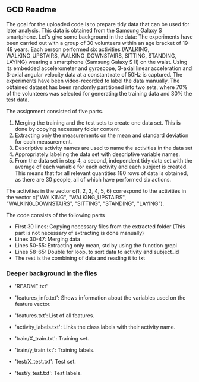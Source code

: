 ## GCD Readme

The goal for the uploaded code is to prepare tidy data that can be used for later analysis. This data is obtained from the Samsung Galaxy S smartphone. Let's give some background in the data:
The experiments have been carried out with a group of 30 volunteers within an age bracket of 19-48 years. Each person performed six activities (WALKING, WALKING_UPSTAIRS, WALKING_DOWNSTAIRS, SITTING, STANDING, LAYING) wearing a smartphone (Samsung Galaxy S II) on the waist. Using its embedded accelerometer and gyroscope, 3-axial linear acceleration and 3-axial angular velocity data at a constant rate of 50Hz is captured. The experiments have been video-recorded to label the data manually. The obtained dataset has been randomly partitioned into two sets, where 70% of the volunteers was selected for generating the training data and 30% the test data. 

The assignment consisted of five parts.

1. Merging the training and the test sets to create one data set. This is done by copying necessary folder content
2. Extracting only the measurements on the mean and standard deviation for each measurement. 
3. Descriptive activity names are used to name the activities in the data set
4. Appropriately labeling the data set with descriptive variable names.
5. From the data set in step 4, a second, independent tidy data set with the average of each variable for each activity and each subject is created. 
This means that for all relevant quantities 180 rows of data is obtained, as there are 30 people, all of which have performed six actions.
 

The activities in the vector c(1, 2, 3, 4, 5, 6) correspond to the activities in the vector
c("WALKING", "WALKING_UPSTAIRS", "WALKING_DOWNSTAIRS", "SITTING", "STANDING", "LAYING").

The code consists of the following parts
- First 30 lines: Copying necessary files from the extracted folder (This part is not necessary of extracting is done manually)
- Lines 30-47: Merging data
- Lines 50-55: Extracting only mean, std by using the function grepl
- Lines 58-65: Double for loop, to sort data to activity and subject_id
- The rest is the combining of data and reading it to txt

### Deeper background in the files

- 'README.txt'

- 'features_info.txt': Shows information about the variables used on the feature vector.

- 'features.txt': List of all features.

- 'activity_labels.txt': Links the class labels with their activity name.

- 'train/X_train.txt': Training set.

- 'train/y_train.txt': Training labels.

- 'test/X_test.txt': Test set.

- 'test/y_test.txt': Test labels.



